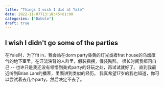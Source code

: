 ```yaml
---
title: "Things I wish I did at Yale"
date: 2022-11-07T13:18:45+01:00
categories: ["Babble"]
draft: true
---
```


## I wish I didn't go some of the parties
在Yale时，为了fit in，我会站在dorm party昏黄的灯光或者frat house的乌烟瘴气的地下室里，在汗流浃背的人群里，假装摇摆，假装陶醉。
很长时间我都问自己 -- 也许只是我还没有领悟到美式party的好玩之处，再试试就好了。
直到我最近听到Brian Lam的播客，里面讲到类似的经历。
我真希望17岁的我也知道，你可以尝试着去几个party，然后决定不去了。

